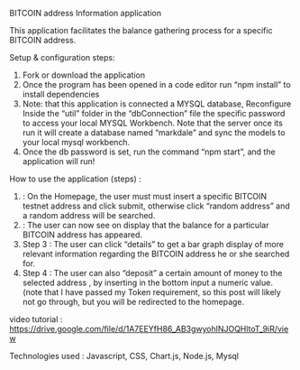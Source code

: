 BITCOIN address Information application

This application facilitates the balance gathering process for a specific BITCOIN  address.

Setup & configuration  steps:

1)	Fork or download the application
2)	Once the program has been opened in a code editor run “npm install” to install dependencies
3)	Note: that this application is connected a MYSQL database, Reconfigure Inside the “util” folder in the “dbConnection” file the specific  password to access your local MYSQL Workbench. Note that the server once its run it will create a database named “markdale” and sync the models to your local mysql workbench.
4)	Once the db password is set, run the command “npm start”, and the application will run!

How to use the application (steps) :

1)	: On the Homepage, the user must must insert a specific BITCOIN testnet address and click submit, otherwise click “random address” and a random address will be searched. 
2)	: The user can now see on display that the balance for a particular BITCOIN address has appeared.
1)	Step 3 : The user can click “details” to get a bar graph display of more relevant information regarding the BITCOIN address he or she searched for.
2)	Step 4 : The user can also “deposit” a certain amount of money to the selected address , by inserting in the bottom input a numeric value. (note that I have passed my Token requirement, so this post will likely not go through, but you will be redirected to the homepage. 


video tutorial : https://drive.google.com/file/d/1A7EEYfH86_AB3gwyohlNJOQHltoT_9iR/view


Technologies used : Javascript, CSS, Chart.js, Node.js, Mysql

